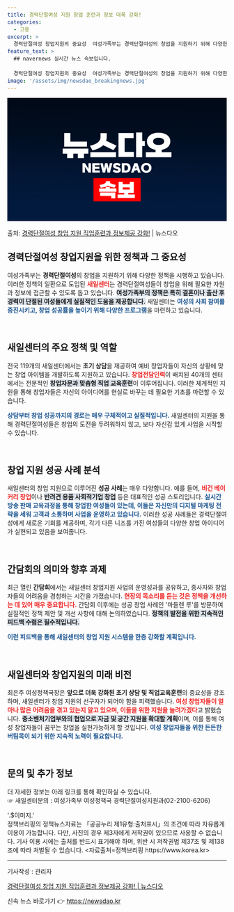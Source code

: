 ```yaml
---
title: 경력단절여성 지원 창업 훈련과 정보 대폭 강화!
categories:
  - 고용
excerpt: >
  경력단절여성 창업지원의 중요성  여성가족부는 경력단절여성의 창업을 지원하기 위해 다양한 정책을 펼치고 있으며…
feature_text: >
  ## navernews 실시간 뉴스 속보입니다.

  경력단절여성 창업지원의 중요성  여성가족부는 경력단절여성의 창업을 지원하기 위해 다양한 정책을 펼치고 있으며…
image: '/assets/img/newsdao_breakingnews.jpg'
---
```


![뉴스다오 속보](/assets/img/newsdao_breakingnews.jpg)

<p>출처: <a href="https://newsdao.kr/4940" rel="dofollow">경력단절여성 창업 지원 직업훈련과 정보제공 강화!</a> | 뉴스다오</p>

<h2 data-ke-size="size26">경력단절여성 창업지원을 위한 정책과 그 중요성</h2>

<p data-ke-size="size16">여성가족부는 <b>경력단절여성</b>의 창업을 지원하기 위해 다양한 정책을 시행하고 있습니다. 이러한 정책의 일환으로 도입된 <b><span style="color: #ee2323;">새일센터</span></b>는 경력단절여성들이 창업을 위해 필요한 자원과 정보에 접근할 수 있도록 돕고 있습니다. <b><span style="background-color: #21538527;">여성가족부의 정책은 특히 결혼이나 출산 후 경력이 단절된 여성들에게 실질적인 도움을 제공합니다.</span></b> 새일센터는 <b><span style="color: #1a5490;">여성의 사회 참여를 증진시키고, 창업 성공률을 높이기 위해 다양한 프로그램</span></b>을 마련하고 있습니다.</p>

<p data-ke-size="size16">&nbsp;</p>

<h2 data-ke-size="size26">새일센터의 주요 정책 및 역할</h2>

<p data-ke-size="size16">전국 119개의 새일센터에서는 <b>초기 상담</b>을 제공하여 예비 창업자들이 자신의 상황에 맞는 창업 아이템을 개발하도록 지원하고 있습니다. <b><span style="color: #ee2323;">창업전담인력</span></b>이 배치된 40개의 센터에서는 전문적인 <b><span style="background-color: #21538527;">창업자문과 맞춤형 직업 교육훈련</span></b>이 이루어집니다. 이러한 체계적인 지원을 통해 창업자들은 자신의 아이디어를 현실로 바꾸는 데 필요한 기초를 마련할 수 있습니다.</p>

<p data-ke-size="size16"><b><span style="color: #1a5490;">상담부터 창업 성공까지의 경로는 매우 구체적이고 실질적입니다.</span></b> 새일센터의 지원을 통해 경력단절여성들은 창업의 도전을 두려워하지 않고, 보다 자신감 있게 사업을 시작할 수 있습니다.</p>

<p data-ke-size="size16">&nbsp;</p>

<h2 data-ke-size="size26">창업 지원 성공 사례 분석</h2>

<p data-ke-size="size16">새일센터의 창업 지원으로 이루어진 <b>성공 사례</b>는 매우 다양합니다. 예를 들어, <b><span style="color: #ee2323;">비건 베이커리 창업</span></b>이나 <b><span style="background-color: #21538527;">반려견 용품 사회적기업 창업</span></b> 등은 대표적인 성공 스토리입니다. <b><span style="color: #1a5490;">실시간 방송 판매 교육과정을 통해 창업한 여성들이 있는데, 이들은 자신만의 디지털 마케팅 전략을 세워 고객과 소통하며 사업을 운영하고 있습니다.</span></b> 이러한 성공 사례들은 경력단절여성에게 새로운 기회를 제공하며, 각기 다른 니즈를 가진 여성들의 다양한 창업 아이디어가 실현되고 있음을 보여줍니다.</p>

<p data-ke-size="size16">&nbsp;</p>

<h2 data-ke-size="size26">간담회의 의미와 향후 과제</h2>

<p data-ke-size="size16">최근 열린 <b>간담회</b>에서는 새일센터 창업지원 사업의 운영성과를 공유하고, 종사자와 창업자들의 어려움을 경청하는 시간을 가졌습니다. <b><span style="color: #ee2323;">현장의 목소리를 듣는 것은 정책을 개선하는 데 있어 매우 중요합니다.</span></b> 간담회 이후에는 성공 창업 사례인 '마들렌 루'를 방문하여 실질적인 정책 제안 및 개선 사항에 대해 논의하였습니다. <b><span style="background-color: #21538527;">정책의 발전을 위한 지속적인 피드백 수렴은 필수적입니다.</span></b></p>

<p data-ke-size="size16"><b><span style="color: #1a5490;">이런 피드백을 통해 새일센터의 창업 지원 시스템을 한층 강화할 계획입니다.</span></b></p>

<p data-ke-size="size16">&nbsp;</p>

<h2 data-ke-size="size26">새일센터와 창업지원의 미래 비전</h2>

<p data-ke-size="size16">최은주 여성정책국장은 <b>앞으로 더욱 강화된 초기 상담 및 직업교육훈련</b>의 중요성을 강조하며, 새일센터가 창업 지원의 선구자가 되어야 함을 피력했습니다. <b><span style="color: #ee2323;">여성 창업자들이 얼마나 많은 어려움을 겪고 있는지 알고 있으며, 이들을 위한 지원을 늘려가겠다</span></b>고 밝혔습니다. <b><span style="background-color: #21538527;">중소벤처기업부와의 협업으로 자금 및 공간 지원을 확대할 계획</span></b>이며, 이를 통해 여성 창업자들이 꿈꾸는 창업을 실현가능하게 할 것입니다. <b><span style="color: #1a5490;">여성 창업자들을 위한 든든한 버팀목이 되기 위한 지속적 노력이 필요합니다.</span></b></p>

<p data-ke-size="size16">&nbsp;</p>

<h2 data-ke-size="size26">문의 및 추가 정보</h2>

<p data-ke-size="size16">더 자세한 정보는 아래 링크를 통해 확인하실 수 있습니다. <br />☞ 새일센터문의 : 여성가족부 여성정책국 경력단절여성지원과(02-2100-6206)</p>

<p data-ke-size="size16">'.$이미지.'<br />정책브리핑의 정책뉴스자료는 「공공누리 제1유형:출처표시」의 조건에 따라 자유롭게 이용이 가능합니다. 다만, 사진의 경우 제3자에게 저작권이 있으므로 사용할 수 없습니다. 기사 이용 시에는 출처를 반드시 표기해야 하며, 위반 시 저작권법 제37조 및 제138조에 따라 처벌될 수 있습니다. <자료출처=정책브리핑 https://www.korea.kr></p>

<hr />

<p data-ke-size="size16">기사작성 : 관리자</p>

<p data-ke-size="size16"><a href="https://newsdao.kr/4940">경력단절여성 창업 지원 직업훈련과 정보제공 강화! | 뉴스다오</a></p> 

신속 뉴스 바로가기 👉 <a href="https://newsdao.kr" rel="dofollow">https://newsdao.kr</a>


